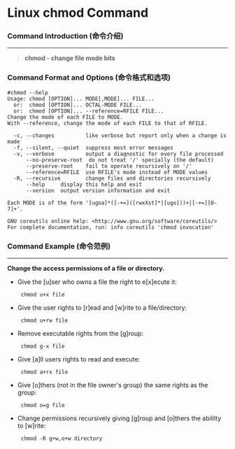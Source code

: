 # Linux chmod Command
### Command Introduction (命令介绍)
-------------------
> **chmod - change file mode bits**

### Command Format and Options (命令格式和选项)
```
#chmod --help
Usage: chmod [OPTION]... MODE[,MODE]... FILE...
  or:  chmod [OPTION]... OCTAL-MODE FILE...
  or:  chmod [OPTION]... --reference=RFILE FILE...
Change the mode of each FILE to MODE.
With --reference, change the mode of each FILE to that of RFILE.

  -c, --changes          like verbose but report only when a change is made
  -f, --silent, --quiet  suppress most error messages
  -v, --verbose          output a diagnostic for every file processed
      --no-preserve-root  do not treat '/' specially (the default)
      --preserve-root    fail to operate recursively on '/'
      --reference=RFILE  use RFILE's mode instead of MODE values
  -R, --recursive        change files and directories recursively
      --help     display this help and exit
      --version  output version information and exit

Each MODE is of the form '[ugoa]*([-+=]([rwxXst]*|[ugo]))+|[-+=][0-7]+'.

GNU coreutils online help: <http://www.gnu.org/software/coreutils/>
For complete documentation, run: info coreutils 'chmod invocation'
```
### Command Example (命令范例)
-------------------
**Change the access permissions of a file or directory.**

- Give the [u]ser who owns a file the right to e[x]ecute it:

  ` chmod u+x file`

- Give the user rights to [r]ead and [w]rite to a file/directory:

  ` chmod u+rw file`

- Remove executable rights from the [g]roup:

  ` chmod g-x file`

- Give [a]ll users rights to read and execute:

  ` chmod a+rx file`

- Give [o]thers (not in the file owner's group) the same rights as the group:

  ` chmod o=g file`

- Change permissions recursively giving [g]roup and [o]thers the abililty to [w]rite:

  ` chmod -R g+w,o+w directory`
